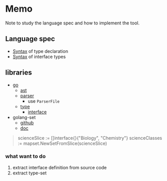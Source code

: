 # Memo

Note to study the language spec and how to implement the tool.

## Language spec

- [Syntax](https://go.dev/ref/spec#Type_declarations) of type declaration
- [Syntax](https://go.dev/ref/spec#Interface_types) of interface types

## libraries

- [go](https://pkg.go.dev/go@go1.18)
  - [ast](https://pkg.go.dev/go/ast)
  - [parser](https://pkg.go.dev/go/parser@go1.18)
    - use `ParserFile`
  - [type](https://pkg.go.dev/go/types@go1.18)
    - [interface](https://pkg.go.dev/go/types@go1.18#Interface)
- golang-set
  - [github](https://github.com/deckarep/golang-set)
  - [doc](https://pkg.go.dev/github.com/deckarep/golang-set)

>scienceSlice := []interface{}{"Biology", "Chemistry"}
>scienceClasses := mapset.NewSetFromSlice(scienceSlice)

### what want to do

1. extract interface definition from source code
2. extract type-set
